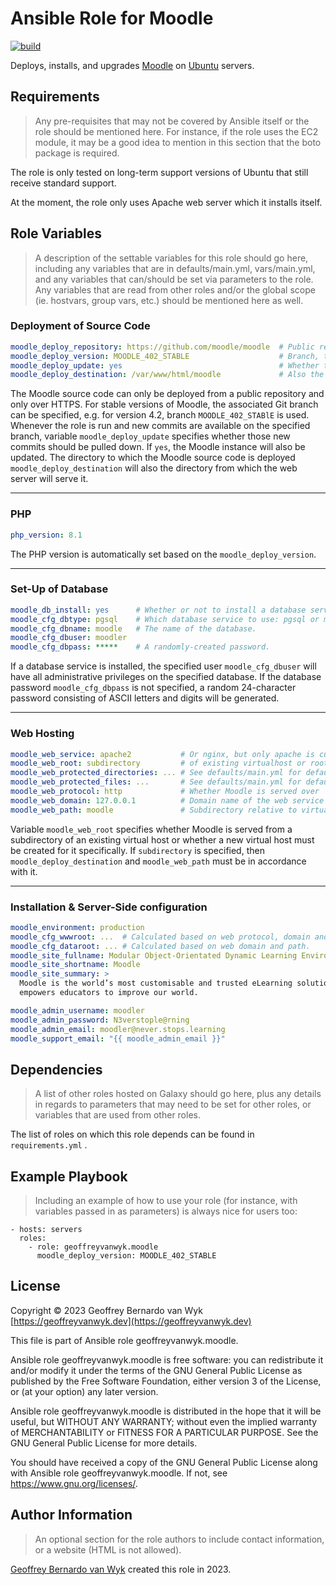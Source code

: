 # Ansible Role for Moodle

[![build](https://github.com/geoffreyvanwyk/ansible-role-moodle/workflows/Build/badge.svg?event=push)](https://github.com/geoffreyvanwyk/ansible-role-moodle/actions?query=workflow%3ABuild)

Deploys, installs, and upgrades [Moodle](https://moodle.org) on [Ubuntu](https://ubuntu.com) servers.

## Requirements

> Any pre-requisites that may not be covered by Ansible itself or the role
> should be mentioned here. For instance, if the role uses the EC2 module, it may
> be a good idea to mention in this section that the boto package is required.

The role is only tested on long-term support versions of Ubuntu that still receive standard support.

At the moment, the role only uses Apache web server which it installs itself.

## Role Variables

> A description of the settable variables for this role should go here,
> including any variables that are in defaults/main.yml, vars/main.yml, and any
> variables that can/should be set via parameters to the role. Any variables that
> are read from other roles and/or the global scope (ie. hostvars, group vars,
> etc.) should be mentioned here as well.

### Deployment of Source Code

```yaml
moodle_deploy_repository: https://github.com/moodle/moodle  # Public repository.
moodle_deploy_version: MOODLE_402_STABLE                    # Branch, tag, or commit.
moodle_deploy_update: yes                                   # Whether to pull new commits.
moodle_deploy_destination: /var/www/html/moodle             # Also the web document root.
```

The Moodle source code can only be deployed from a public repository and only over HTTPS. For stable versions of Moodle, the associated Git branch can be specified, e.g. for version 4.2, branch `MOODLE_402_STABlE` is used. Whenever the role is run and new commits are available on the specified branch, variable `moodle_deploy_update` specifies whether those new commits should be pulled down. If `yes`, the Moodle instance will also be updated. The directory to which the Moodle source code is deployed `moodle_deploy_destination` will also the directory from which the web server will serve it.

---

### PHP

```yaml
php_version: 8.1
```

The PHP version is automatically set based on the `moodle_deploy_version`.

---

### Set-Up of Database

```yaml
moodle_db_install: yes      # Whether or not to install a database service.
moodle_cfg_dbtype: pgsql    # Which database service to use: pgsql or maridb.
moodle_cfg_dbname: moodle   # The name of the database.
moodle_cfg_dbuser: moodler
moodle_cfg_dbpass: *****    # A randomly-created password.
```

If a database service is installed, the specified user `moodle_cfg_dbuser` will have all administrative privileges on the specified database. If the database password `moodle_cfg_dbpass` is not specified, a random 24-character password consisting of ASCII letters and digits will be generated.

---

### Web Hosting

```yaml
moodle_web_service: apache2           # Or nginx, but only apache is currently supported.
moodle_web_root: subdirectory         # of existing virtualhost or root of new virtualhost.
moodle_web_protected_directories: ... # See defaults/main.yml for default list.
moodle_web_protected_files: ...       # See defaults/main.yml for default list.
moodle_web_protocol: http             # Whether Moodle is served over 'https' or just 'http'.
moodle_web_domain: 127.0.0.1          # Domain name of the web service virtual host.
moodle_web_path: moodle               # Subdirectory relative to virtual host.
```

Variable `moodle_web_root` specifies whether Moodle is served from a subdirectory of an existing virtual host or whether a new virtual host must be created for it specifically. If `subdirectory` is specified, then `moodle_deploy_destination` and `moodle_web_path` must be in accordance with it.

---

### Installation & Server-Side configuration

```yaml
moodle_environment: production
moodle_cfg_wwwroot: ...  # Calculated based on web protocol, domain and path.
moodle_cfg_dataroot: ... # Calculated based on web domain and path.
moodle_site_fullname: Modular Object-Orientated Dynamic Learning Environment
moodle_site_shortname: Moodle
moodle_site_summary: >
  Moodle is the world’s most customisable and trusted eLearning solution that
  empowers educators to improve our world.

moodle_admin_username: moodler
moodle_admin_password: N3verstople@rning
moodle_admin_email: moodler@never.stops.learning
moodle_support_email: "{{ moodle_admin_email }}"
```

## Dependencies

> A list of other roles hosted on Galaxy should go here, plus any details in
> regards to parameters that may need to be set for other roles, or variables that
> are used from other roles.

The list of roles on which this role depends can be found in `requirements.yml` .

## Example Playbook

> Including an example of how to use your role (for instance, with variables
> passed in as parameters) is always nice for users too:

```ansible
- hosts: servers
  roles:
    - role: geoffreyvanwyk.moodle
      moodle_deploy_version: MOODLE_402_STABLE
```

## License

Copyright &copy; 2023 Geoffrey Bernardo van Wyk [https://geoffreyvanwyk.dev](https://geoffreyvanwyk.dev)

This file is part of Ansible role geoffreyvanwyk.moodle.

Ansible role geoffreyvanwyk.moodle is free software: you can redistribute it
and/or modify it under the terms of the GNU General Public License as
published by the Free Software Foundation, either version 3 of the License, or
(at your option) any later version.

Ansible role geoffreyvanwyk.moodle is distributed in the hope that it will be
useful, but WITHOUT ANY WARRANTY; without even the implied warranty of
MERCHANTABILITY or FITNESS FOR A PARTICULAR PURPOSE. See the GNU General
Public License for more details.

You should have received a copy of the GNU General Public License along with
Ansible role geoffreyvanwyk.moodle. If not, see <https://www.gnu.org/licenses/>.

## Author Information

> An optional section for the role authors to include contact information, or a
> website (HTML is not allowed).

[Geoffrey Bernardo van Wyk](https://geoffreyvanwyk.dev) created this role in 2023.
